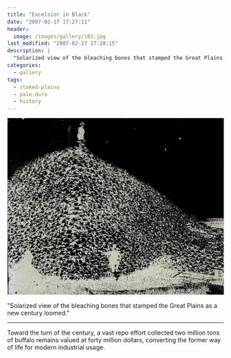 ```yaml
---
title: "Excelsior in Black"
date: "2007-02-17 17:27:11"
header:
  image: /images/gallery/181.jpg
last_modified: "2007-02-17 17:28:15"
description: |
  "Solarized view of the bleaching bones that stamped the Great Plains as a new century loomed."
categories:
  - gallery
tags:
  - staked-plains
  - palo-duro
  - history  
---
```

![181](/images/gallery/181.jpg)

  "Solarized view of the bleaching bones that stamped the Great Plains as a new century loomed."
***

Toward the turn of the century, a vast repo effort collected two million tons of buffalo remains valued at forty million dollars, converting the former way of life for modern industrial usage.
